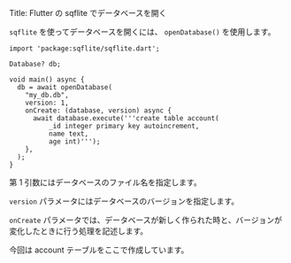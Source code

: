 Title: Flutter の sqflite でデータベースを開く

`sqflite` を使ってデータベースを開くには、 `openDatabase()` を使用します。

```
import 'package:sqflite/sqflite.dart';

Database? db;

void main() async {
  db = await openDatabase(
    "my_db.db",
    version: 1,
    onCreate: (database, version) async {
      await database.execute('''create table account(
          _id integer primary key autoincrement,
          name text,
          age int)''');
    },
  );
}
```

第 1 引数にはデータベースのファイル名を指定します。

`version` パラメータにはデータベースのバージョンを指定します。

`onCreate` パラメータでは、データベースが新しく作られた時と、バージョンが変化したときに行う処理を記述します。

今回は account テーブルをここで作成しています。
